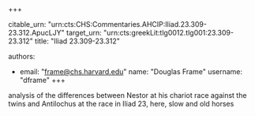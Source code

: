 +++


citable_urn: "urn:cts:CHS:Commentaries.AHCIP:Iliad.23.309-23.312.ApucLJY"
target_urn: "urn:cts:greekLit:tlg0012.tlg001:23.309-23.312"
title: "Iliad 23.309-23.312"

authors:
- email: "frame@chs.harvard.edu"
  name: "Douglas Frame"
  username: "dframe"
+++

<p>analysis of the differences between Nestor at his chariot race against the twins and Antilochus at the race in Iliad 23, here, slow and old horses</p>